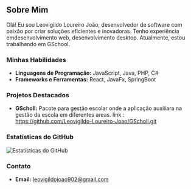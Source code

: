 ## Sobre Mim

Olá! Eu sou Leovigildo Loureiro João, desenvolvedor de software com paixão por criar soluções eficientes e inovadoras. Tenho experiência emdesenvolvimento web, desenvolvimento desktop. Atualmente, estou trabalhando em GSchool.

### Minhas Habilidades

- **Linguagens de Programação:** JavaScript, Java, PHP, C#
- **Frameworks e Ferramentas:** React, JavaFx, SpringBoot

### Projetos Destacados

- **GScholl:** Pacote para gestão escolar onde a aplicação auxiliara na gestão da escola em diferentes areas. link : https://github.com/Leovigildo-Loureiro-Joao/GScholl.git


### Estatísticas do GitHub

![Estatísticas do GitHub](https://github-readme-stats.vercel.app/api?username=Leovigildo-Loureiro-Joao&show_icons=true&theme=radical)

### Contato

- **Email:** leovigildojoao902@gmail.com
